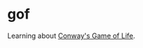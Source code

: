 # gof

Learning about [Conway's Game of Life](https://en.wikipedia.org/wiki/Conway%27s_Game_of_Life).
